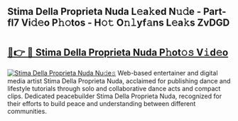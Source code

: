 ## Stima Della Proprieta Nuda L𝚎a𝚔ed N𝚞𝚍e - Part-fl7 Vi𝚍𝚎o P𝚑𝚘tos - H𝚘𝚝 O𝚗𝚕yf𝚊ns L𝚎a𝚔s ZvDGD

# <h2><a href="http://kf4koyl.oniu.top/?m=Stima+Della+Proprieta+Nuda">🔗👉 🔴 Stima Della Proprieta Nuda P𝚑ot𝚘𝚜 V𝚒d𝚎o</a></h2>

[![Stima Della Proprieta Nuda Nu𝚍e𝚜](https://i.imgur.com/0qMVB7G.gif)](http://kf4koyl.oniu.top/?m=Stima+Della+Proprieta+Nuda)
Web-based entertainer and digital media artist Stima Della Proprieta Nuda, acclaimed for publishing dance and lifestyle tutorials through solo and collaborative dance acts and compact clips. Dedicated peacebuilder Stima Della Proprieta Nuda, recognized for their efforts to build peace and understanding between different communities.  

